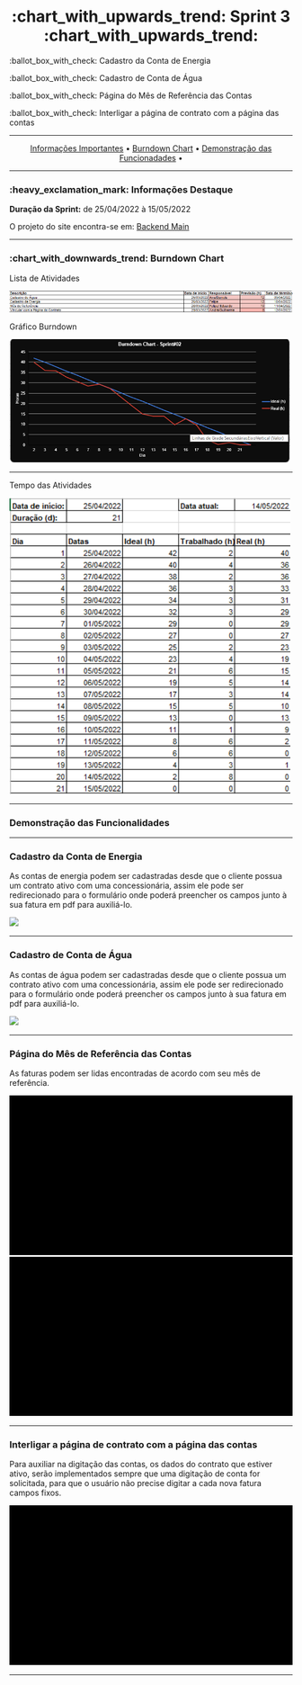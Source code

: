 <h1 align="center">:chart_with_upwards_trend: Sprint 3 :chart_with_upwards_trend:</h1>
<p align="center">
<p>:ballot_box_with_check: Cadastro da Conta de Energia</p>
<p>:ballot_box_with_check: Cadastro de Conta de Água</p>
<p>:ballot_box_with_check: Página do Mês de Referência das Contas</p>
<p>:ballot_box_with_check: Interligar a página de contrato com a página das contas</p>

</p>
<hr>
<p align="center">
  <a href =""> Informações Importantes</a>  • 
  <a href =""> Burndown Chart</a>  • 
  <a href =""> Demonstração das Funcionadades</a>  • 
</p>
<hr>

<h3>:heavy_exclamation_mark: Informações Destaque</h3>
<p><strong> Duração da Sprint:</strong> de 25/04/2022 à 15/05/2022</p>
<p> O projeto do site encontra-se em: <a href="https://github.com/UniversalDevs/Projeto_API_TecSus/tree/sprint2/TecSUS">Backend Main</a>
<hr>


<h3>:chart_with_downwards_trend: Burndown Chart </h3>
<p>Lista de Atividades</p>
<img src="https://github.com/UniversalDevs/Projeto_API_TecSus/blob/sprint2/Documentos/AtvidaSprint02.png" width="900"/>
<p>Gráfico Burndown</p>
<img src="https://github.com/UniversalDevs/Projeto_API_TecSus/blob/sprint2/Documentos/GraficoSprint02.png" width="500"/>
<hr>
<p>Tempo das Atividades</p>
<img src="https://github.com/UniversalDevs/Projeto_API_TecSus/blob/sprint2/Documentos/HorasSprint02.png" width="500"/>
<hr>

<h3>Demonstração das Funcionalidades</h3>
<p></p>
<p></p>
<hr>
<h3> Cadastro da Conta de Energia</h3>
<p> As contas de energia podem ser cadastradas desde que o cliente possua um contrato ativo com uma concessionária, assim ele pode ser redirecionado para o 
formulário onde poderá preencher os campos junto à sua fatura em pdf para auxiliá-lo.
</p>
<img src="https://github.com/UniversalDevs/Projeto_API_TecSus/blob/main/Gifs/cadastroEnergia.gif"/>
<hr>
<h3> Cadastro de Conta de Água </h3>
<p> As contas de água podem ser cadastradas desde que o cliente possua um contrato ativo com uma concessionária, assim ele pode ser redirecionado para o 
formulário onde poderá preencher os campos junto à sua fatura em pdf para auxiliá-lo.
</p>
<img src="https://github.com/UniversalDevs/Projeto_API_TecSus/blob/main/Gifs/cadastroAgua.gif"/>
<hr>
<h3> Página do Mês de Referência das Contas </h3>
<p>As faturas podem ser lidas encontradas de acordo com seu mês de referência.</p>
<img src="https://github.com/UniversalDevs/Projeto_API_TecSus/blob/main/Gifs/pgMesReferencia-Energia.gif"/>
<img src="https://github.com/UniversalDevs/Projeto_API_TecSus/blob/main/Gifs/pgMesReferenciaAgua.gif"/>
<hr>
<h3> Interligar a página de contrato com a página das contas </h3>
<p> Para auxiliar na digitação das contas, os dados do contrato que estiver ativo, serão implementados sempre que uma digitação de conta for solicitada, para que o usuário não precise digitar a cada nova fatura campos fixos.</p>
<img src="https://github.com/UniversalDevs/Projeto_API_TecSus/blob/main/Gifs/VinculoContratoConta.gif"/>
<hr>


